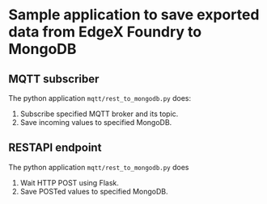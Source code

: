 # Sample application to save exported data from EdgeX Foundry to MongoDB

## MQTT subscriber

The python application `mqtt/rest_to_mongodb.py` does:

1. Subscribe specified MQTT broker and its topic.
1. Save incoming values to specified MongoDB.

## RESTAPI endpoint

The python application `mqtt/rest_to_mongodb.py` does

1. Wait HTTP POST using Flask.
1. Save POSTed values to specified MongoDB.
